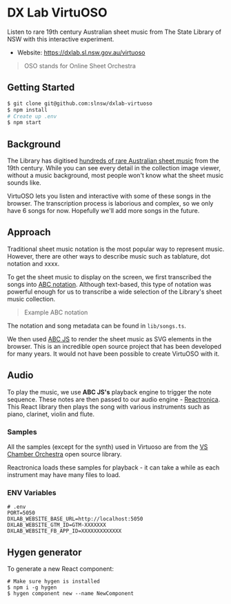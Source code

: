 # DX Lab VirtuOSO

Listen to rare 19th century Australian sheet music from The State Library of NSW with this interactive experiment.

- Website: https://dxlab.sl.nsw.gov.au/virtuoso

> OSO stands for Online Sheet Orchestra

## Getting Started

```bash
$ git clone git@github.com:slnsw/dxlab-virtuoso
$ npm install
# Create up .env
$ npm start
```

## Background

The Library has digitised [hundreds of rare Australian sheet music](https://collection.sl.nsw.gov.au/search?search=digitised%20for%20the%20MusicAustralia%20project) from the 19th century. While you can see every detail in the collection image viewer, without a music background, most people won't know what the sheet music sounds like.

VirtuOSO lets you listen and interactive with some of these songs in the browser. The transcription process is laborious and complex, so we only have 6 songs for now. Hopefully we'll add more songs in the future.

## Approach

Traditional sheet music notation is the most popular way to represent music. However, there are other ways to describe music such as tablature, dot notation and xxxx.

To get the sheet music to display on the screen, we first transcribed the songs into [ABC notation](https://en.wikipedia.org/wiki/ABC_notation). Although text-based, this type of notation was powerful enough for us to transcribe a wide selection of the Library's sheet music collection.

> Example ABC notation

The notation and song metadata can be found in `lib/songs.ts`.

We then used [ABC JS](https://github.com/paulrosen/abcjs) to render the sheet music as SVG elements in the browser. This is an incredible open source project that has been developed for many years. It would not have been possible to create VirtuOSO with it.

## Audio

To play the music, we use **ABC JS's** playback engine to trigger the note sequence. These notes are then passed to our audio engine - [Reactronica](https://reactronica.com). This React library then plays the song with various instruments such as piano, clarinet, violin and flute.

### Samples

All the samples (except for the synth) used in Virtuoso are from the [VS Chamber Orchestra](https://github.com/sgossner/VSCO-2-CE) open source library.

Reactronica loads these samples for playback - it can take a while as each instrument may have many files to load.

### ENV Variables

```
# .env
PORT=5050
DXLAB_WEBSITE_BASE_URL=http://localhost:5050
DXLAB_WEBSITE_GTM_ID=GTM-XXXXXXX
DXLAB_WEBSITE_FB_APP_ID=XXXXXXXXXXXXX
```

## Hygen generator

To generate a new React component:

```
# Make sure hygen is installed
$ npm i -g hygen
$ hygen component new --name NewComponent
```
